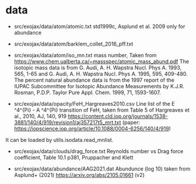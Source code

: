 # data

- src/exojax/data/atom/atomic.txt
  std1999c, Asplund et al. 2009 only for abundance
  
- src/exojax/data/atom/barklem_collet_2016_pff.txt

- src/exojax/data/atom/iso_mn.txt
  mass number, Taken from https://www.chem.ualberta.ca/~massspec/atomic_mass_abund.pdf The isotopic mass data is from G. Audi, A. H. Wapstra Nucl. Phys A. 1993, 565, 1-65 and G. Audi, A. H. Wapstra Nucl. Phys A. 1995, 595, 409-480.  The percent natural abundance data is from the 1997 report of the IUPAC Subcommittee for Isotopic Abundance Measurements by K.J.R. Rosman, P.D.P. Taylor Pure Appl. Chem. 1999, 71, 1593-1607.

- src/exojax/data/opacity/FeH_Hargreaves2010.csv
  Line list of the E ^4^{Pi} - A ^4^{Pi} transition of FeH, taken from Table 5 of Hargreaves et al., 2010, AJ, 140, 919 https://content.cld.iop.org/journals/1538-3881/140/4/919/revision1/aj357217t5_mrt.txt
  (paper: https://iopscience.iop.org/article/10.1088/0004-6256/140/4/919)

It can be loaded by utils.isodata.read_mnlist.

- src/exojax/data/clouds/drag_force.txt
  Reynolds number vs Drag force coefficient, Table 10.1 p381, Pruppacher and Klett 

- src/exojax/data/abundance/AAG2021.dat
  Abundunce (log 10) taken from Asplund+ (2021) https://arxiv.org/abs/2105.01661 (v2)